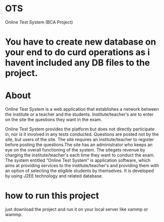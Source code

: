 # OTS
Online Test System (BCA Project)

# You have to create new database on your end to do curd operations as i havent included any DB files to the project.

# About
Online Test System is a web application that establishes a network between the institute or a teacher and the students. Institute/teacher's are to enter on the site the questions they want in the exam.

Online Test System provides the platform but does not directly participate in, nor is it involved in any tests conducted. Questions are posted not by the site, but users of the site. The site requires an institute/teacher to register before posting the questions.The site has an administrator who keeps an eye on the overall functioning of the system. The sitegets revenue by charging the institute/teacher's each time they want to conduct the exam. The system entitled “Online Test System” is application software, which aims at providing services to the institute/teacher's and providing them with an option of selecting the eligible students by themselves. It is developed by using J2EE technology and related database.
# how to run this project
just download the project and run it on your local server like xammp or wammp.
